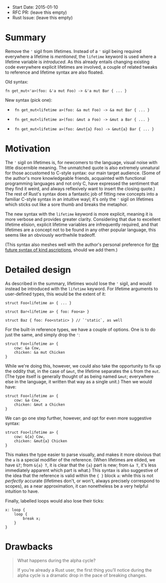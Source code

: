 - Start Date: 2015-01-10
- RFC PR: (leave this empty)
- Rust Issue: (leave this empty)


# Summary

Remove the `'` sigil from lifetimes. Instead of a `'` sigil being required
everywhere a lifetime is *mentioned*, the `lifetime` keyword is used where a
lifetime variable is *introduced*. As this already entails changing existing
code everywhere explicit lifetimes are involved, a couple of related tweaks to
reference and lifetime syntax are also floated.

Old syntax:

    fn get_mut<'a>(foo: &'a mut Foo) -> &'a mut Bar { ... }

New syntax (pick one):

 *      fn get_mut<lifetime a>(foo: &a mut Foo) -> &a mut Bar { ... }

 *      fn get_mut<lifetime a>(foo: &mut a Foo) -> &mut a Bar { ... }

 *      fn get_mut<lifetime a>(foo: &mut{a} Foo) -> &mut{a} Bar { ... }


# Motivation

The `'` sigil on lifetimes is, for newcomers to the language, visual noise with
little discernible meaning. The unmatched quote is also extremely unnatural for
those accustomed to C-style syntax: our main target audience. (Some of the
author's more knowledgeable friends, acquainted with functional programming
languages and not only C, have expressed the sentiment that they find it weird,
and always reflexively want to insert the closing quote.) The rest of Rust's
syntax does a fantastic job of fitting new concepts into a familiar C-style
syntax in an intuitive wayl; it's only the `'` sigil on lifetimes which sticks
out like a sore thumb and breaks the metaphor.

The new syntax with the `lifetime` keyword is more explicit, meaning it is more
verbose and provides greater clarity. Considering that due to excellent lifetime
elision, explicit lifetime variables are infrequently required, and that
lifetimes are a concept not to be found in any other popular language, this
seems like an obviously worthwhile tradeoff.

(This syntax also meshes well with the author's personal preference for
[the future syntax of kind ascriptions](http://www.reddit.com/r/programming/comments/2ny8c1/rust_generics_and_collections/cmiqhyx),
should we add them.)


# Detailed design

As described in the summary, lifetimes would lose the `'` sigil, and would
instead be introduced with the `lifetime` keyword. For lifetime arguments to
user-defined types, this would be the extent of it:

    struct Foo<lifetime a> { ... }

    struct Bar<lifetime a> { foo: Foo<a> }

    struct Baz { foo: Foo<static> } // `'static`, as well

For the built-in reference types, we have a couple of options. One is to do just
the same, and simply drop the `'`:

    struct Foo<lifetime a> {
        cow: &a Cow,
        chicken: &a mut Chicken
    }

While we're doing this, however, we could also take the opportunity to fix up
the oddity that, in the case of `&mut`, the lifetime separates the `&` from the
`mut`. (The type itself is generally thought of as being named `&mut`;
everywhere else in the language, it written that way as a single unit.) Then we
would have:

    struct Foo<lifetime a> {
        cow: &a Cow,
        chicken: &mut a Chicken
    }

We can go one step further, however, and opt for even more suggestive syntax:

    struct Foo<lifetime a> {
        cow: &{a} Cow,
        chicken: &mut{a} Chicken
    }

This makes the type easier to parse visually, and makes it more obvious that the
`a` is a special modifier of the reference. (When lifetimes are elided, we have
`&T`; from `&{a} T`, it is clear that the `{a}` part is new; from `&a T`, it's
less immediately apparent which part is what.) This syntax is also suggestive
of the idea that the reference is valid within the `{ }` block `a`: while this
is not *perfectly* accurate (lifetimes don't, or won't, always precisely
correspond to scopes), as a near approximation, it can nonetheless be a very
helpful intuition to have.

Finally, labelled loops would also lose their ticks:

    x: loop {
        loop {
            break x;
        }
    }


# Drawbacks

> What happens during the alpha cycle?
>
> If you’re already a Rust user, the first thing you’ll notice during the alpha
> cycle is a dramatic drop in the pace of breaking changes.
